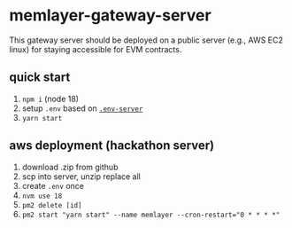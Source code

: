 # memlayer-gateway-server
This gateway server should be deployed on a public server (e.g., AWS EC2 linux) for staying accessible for EVM contracts.

## quick start
1. `npm i` (node 18)
2. setup `.env` based on [`.env-server`](https://github.com/memlayeronbtc/memlayer-btc2024/blob/main/gateway-server/.env-server)
3. `yarn start`

## aws deployment (hackathon server)
1. download .zip from github
2. scp into server, unzip replace all
3. create `.env` once
4. `nvm use 18`
5. `pm2 delete [id]`
6. `pm2 start "yarn start" --name memlayer --cron-restart="0 * * * *"`
